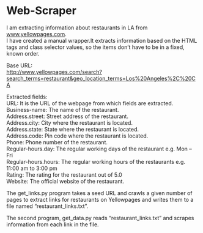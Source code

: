 # Web-Scraper

I am extracting information about restaurants in LA from www.yellowpages.com.  
I have created a manual wrapper.It extracts information based on the HTML tags and class selector values, so the items don’t have to be in a fixed, known order.  

  
Base URL:  
http://www.yellowpages.com/search?search_terms=restaurant&geo_location_terms=Los%20Angeles%2C%20CA  

Extracted fields:  
URL: It is the URL of the webpage from which fields are extracted.  
Business-name: The name of the restaurant.  
Address.street: Street address of the restaurant.  
Address.city: City where the restaurant is located.  
Address.state: State where the restaurant is located.  
Address.code: Pin code where the restaurant is located.  
Phone: Phone number of the restaurant.  
Regular-hours.day: The regular working days of the restaurant e.g. Mon – Fri  
Regular-hours.hours: The regular working hours of the restaurants e.g. 11:00 am to 3:00 pm  
Rating: The rating for the restaurant out of 5.0  
Website: The official website of the restaurant.  

The get_links.py program takes a seed URL and crawls a given number of pages to extract links for restaurants on Yellowpages and writes them to a file named “restaurant_links.txt”.   
  
The second program, get_data.py reads “restaurant_links.txt” and scrapes information from each link in the file. 
